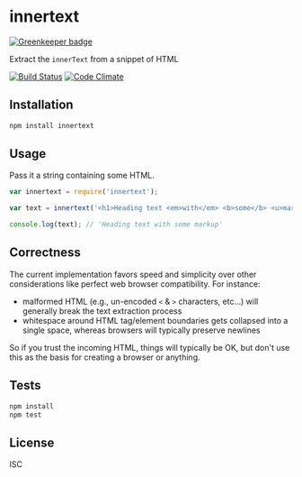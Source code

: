 # innertext

[![Greenkeeper badge](https://badges.greenkeeper.io/revin/innertext.svg)](https://greenkeeper.io/)

Extract the `innerText` from a snippet of HTML

[![Build Status](https://travis-ci.org/revin/innertext.svg?branch=master)](https://travis-ci.org/revin/innertext)
[![Code Climate](https://codeclimate.com/github/revin/innertext/badges/gpa.svg)](https://codeclimate.com/github/revin/innertext)

## Installation

```sh
npm install innertext
```

## Usage

Pass it a string containing some HTML.

```js
var innertext = require('innertext');

var text = innertext('<h1>Heading text <em>with</em> <b>some</b> <u>markup</u></h1>');

console.log(text); // 'Heading text with some markup'
```

## Correctness

The current implementation favors speed and simplicity over other considerations
like perfect web browser compatibility. For instance:

* malformed HTML (e.g., un-encoded `<` &amp; `>` characters, etc&hellip;)
  will generally break the text extraction process
* whitespace around HTML tag/element boundaries gets collapsed into a single
  space, whereas browsers will typically preserve newlines

So if you trust the incoming HTML, things will typically be OK, but don't use
this as the basis for creating a browser or anything.

## Tests

```sh
npm install
npm test
```

## License

ISC
